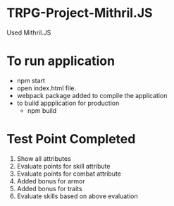 # TRPG-Project-Mithril.JS

Used Mithril.JS

# To run application 

 - npm start 
 - open index.html file.
 - webpack package added to compile the application
 - to build appplication for production 
    -   npm build

# Test Point Completed
  1. Show all attributes
  2. Evaluate points for skill attribute
  3. Evaluate points for combat attribute
  4. Added bonus for armor
  5. Added bonus for traits
  6. Evaluate skills based on above evaluation
